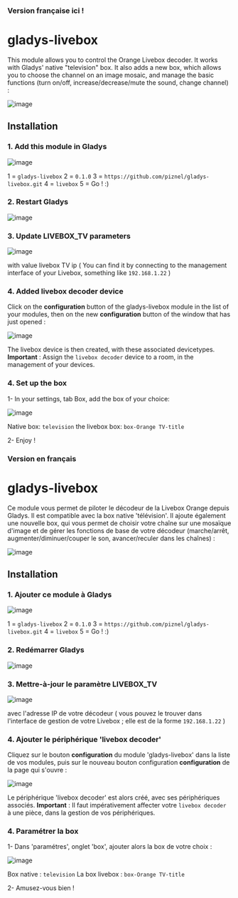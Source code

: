 ### Version française ici !

# gladys-livebox
This module allows you to control the Orange Livebox decoder. It works with Gladys' native "television" box.
It also adds a new box, which allows you to choose the channel on an image mosaic, and manage the basic functions (turn on/off, increase/decrease/mute the sound, change channel) :

![image](https://user-images.githubusercontent.com/25089531/48671882-ec488a00-eb2e-11e8-8821-5700571b6496.png)

## Installation

### 1. Add this module in Gladys
 
![image](https://user-images.githubusercontent.com/25089531/48671586-e81a6d80-eb2a-11e8-9450-5c5d8ca43329.png)
	
1 = `gladys-livebox`
2 = `0.1.0`
3 = `https://github.com/piznel/gladys-livebox.git`
4 = `livebox`
5 = Go ! :)
	
### 2. Restart Gladys

![image](https://user-images.githubusercontent.com/25089531/48671552-3d09b400-eb2a-11e8-9ec1-2e683253f71c.png)

### 3. Update LIVEBOX_TV parameters
 
 ![image](https://user-images.githubusercontent.com/25089531/48671595-29128200-eb2b-11e8-8c72-e31ec86c68a2.png)
 
 with value livebox TV ip ( You can find it by connecting to the management interface of your Livebox, something like `192.168.1.22` )

### 4. Added livebox decoder device
Click on the **configuration** button of the gladys-livebox module in the list of your modules, then on the new **configuration** button of the window that has just opened :

![image](https://user-images.githubusercontent.com/25089531/48671733-1c8f2900-eb2d-11e8-96ab-527f728cc60e.png)

The livebox device is then created, with these associated devicetypes.
**Important** : Assign the `livebox decoder` device to a room, in the management of your devices. 

### 4. Set up the box
1- In your settings, tab Box, add the box of your choice:
	
![image](https://user-images.githubusercontent.com/25089531/48671809-ea31fb80-eb2d-11e8-8127-58e06a7b83aa.png)

Native box: `television`
the livebox box: `box-Orange TV-title`

2- Enjoy !


### Version en français

# gladys-livebox
Ce module vous permet de piloter le décodeur de la Livebox Orange depuis Gladys. Il est compatible avec la box native 'télévision'.
Il ajoute également une nouvelle box, qui vous permet de choisir votre chaîne sur une mosaïque d'image et de gérer les fonctions de base de votre décodeur (marche/arrêt, augmenter/diminuer/couper le son, avancer/reculer dans les chaînes) :

![image](https://user-images.githubusercontent.com/25089531/48671882-ec488a00-eb2e-11e8-8821-5700571b6496.png)

## Installation

### 1. Ajouter ce module à Gladys
 
![image](https://user-images.githubusercontent.com/25089531/48671586-e81a6d80-eb2a-11e8-9450-5c5d8ca43329.png)
	
1 = `gladys-livebox`
2 = `0.1.0`
3 = `https://github.com/piznel/gladys-livebox.git`
4 = `livebox`
5 = Go ! :)
	
### 2. Redémarrer Gladys

![image](https://user-images.githubusercontent.com/25089531/48671552-3d09b400-eb2a-11e8-9ec1-2e683253f71c.png)

### 3. Mettre-à-jour le paramètre LIVEBOX_TV
 
 ![image](https://user-images.githubusercontent.com/25089531/48671595-29128200-eb2b-11e8-8c72-e31ec86c68a2.png)
 
 avec l'adresse IP de votre décodeur ( vous pouvez le trouver dans l'interface de gestion de votre Livebox ; elle est de la forme `192.168.1.22` )

### 4. Ajouter le périphérique 'livebox decoder'
Cliquez sur le bouton **configuration** du module 'gladys-livebox' dans la liste de vos modules, puis sur le nouveau bouton configuration **configuration** de la page qui s'ouvre :

![image](https://user-images.githubusercontent.com/25089531/48671733-1c8f2900-eb2d-11e8-96ab-527f728cc60e.png)

Le périphérique 'livebox decoder' est alors créé, avec ses périphériques associés.
**Important** : Il faut impérativement affecter votre `livebox decoder` à une pièce, dans la gestion de vos périphériques. 

### 4. Paramétrer la box
1- Dans 'paramétres', onglet 'box', ajouter alors la box de votre choix :
	
![image](https://user-images.githubusercontent.com/25089531/48671809-ea31fb80-eb2d-11e8-8127-58e06a7b83aa.png)

Box native : `television`
La box livebox : `box-Orange TV-title`

2- Amusez-vous bien !
